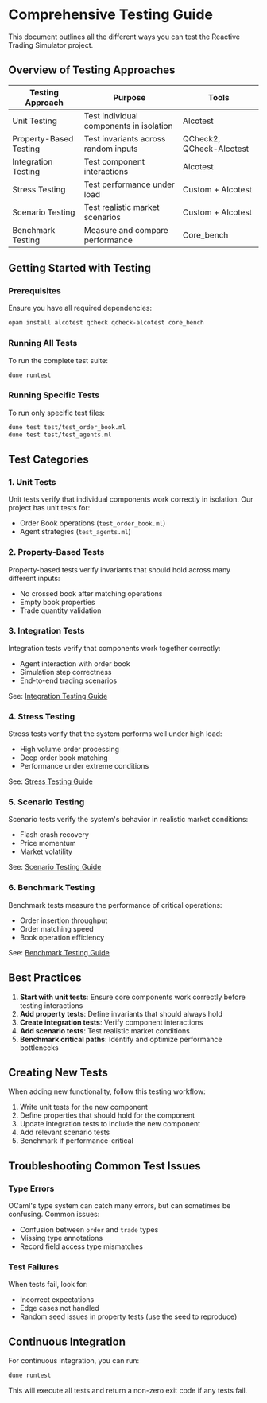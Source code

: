 # Comprehensive Testing Guide

This document outlines all the different ways you can test the Reactive Trading Simulator project.

## Overview of Testing Approaches

| Testing Approach | Purpose | Tools |
|------------------|---------|-------|
| Unit Testing | Test individual components in isolation | Alcotest |
| Property-Based Testing | Test invariants across random inputs | QCheck2, QCheck-Alcotest |
| Integration Testing | Test component interactions | Alcotest |
| Stress Testing | Test performance under load | Custom + Alcotest |
| Scenario Testing | Test realistic market scenarios | Custom + Alcotest |
| Benchmark Testing | Measure and compare performance | Core_bench |

## Getting Started with Testing

### Prerequisites

Ensure you have all required dependencies:

```bash
opam install alcotest qcheck qcheck-alcotest core_bench
```

### Running All Tests

To run the complete test suite:

```bash
dune runtest
```

### Running Specific Tests

To run only specific test files:

```bash
dune test test/test_order_book.ml
dune test test/test_agents.ml
```

## Test Categories

### 1. Unit Tests

Unit tests verify that individual components work correctly in isolation. Our project has unit tests for:

- Order Book operations (`test_order_book.ml`)
- Agent strategies (`test_agents.ml`)

### 2. Property-Based Tests

Property-based tests verify invariants that should hold across many different inputs:

- No crossed book after matching operations
- Empty book properties
- Trade quantity validation

### 3. Integration Tests

Integration tests verify that components work together correctly:

- Agent interaction with order book
- Simulation step correctness
- End-to-end trading scenarios

See: [Integration Testing Guide](INTEGRATION_TESTING.md)

### 4. Stress Testing

Stress tests verify that the system performs well under high load:

- High volume order processing
- Deep order book matching
- Performance under extreme conditions

See: [Stress Testing Guide](STRESS_TESTING.md)

### 5. Scenario Testing

Scenario tests verify the system's behavior in realistic market conditions:

- Flash crash recovery
- Price momentum
- Market volatility

See: [Scenario Testing Guide](SCENARIO_TESTING.md)

### 6. Benchmark Testing

Benchmark tests measure the performance of critical operations:

- Order insertion throughput
- Order matching speed
- Book operation efficiency

See: [Benchmark Testing Guide](BENCHMARK_TESTING.md)

## Best Practices

1. **Start with unit tests**: Ensure core components work correctly before testing interactions
2. **Add property tests**: Define invariants that should always hold
3. **Create integration tests**: Verify component interactions
4. **Add scenario tests**: Test realistic market conditions
5. **Benchmark critical paths**: Identify and optimize performance bottlenecks

## Creating New Tests

When adding new functionality, follow this testing workflow:

1. Write unit tests for the new component
2. Define properties that should hold for the component
3. Update integration tests to include the new component
4. Add relevant scenario tests
5. Benchmark if performance-critical

## Troubleshooting Common Test Issues

### Type Errors

OCaml's type system can catch many errors, but can sometimes be confusing. Common issues:

- Confusion between `order` and `trade` types
- Missing type annotations
- Record field access type mismatches

### Test Failures

When tests fail, look for:

- Incorrect expectations
- Edge cases not handled
- Random seed issues in property tests (use the seed to reproduce)

## Continuous Integration

For continuous integration, you can run:

```bash
dune runtest
```

This will execute all tests and return a non-zero exit code if any tests fail.
